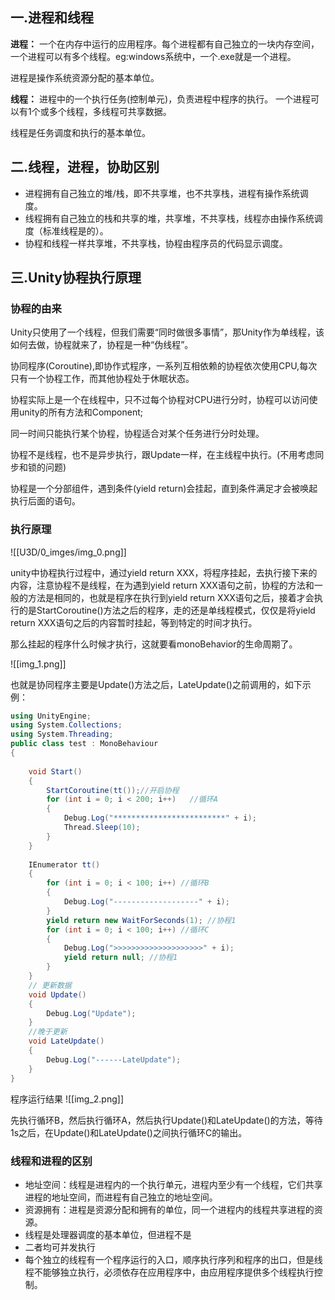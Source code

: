 ## 一.进程和线程

**进程：**
一个在内存中运行的应用程序。每个进程都有自己独立的一块内存空间，一个进程可以有多个线程。eg:windows系统中，一个.exe就是一个进程。

进程是操作系统资源分配的基本单位。

**线程：**
进程中的一个执行任务(控制单元)，负责进程中程序的执行。
一个进程可以有1个或多个线程，多线程可共享数据。

线程是任务调度和执行的基本单位。

## 二.线程，进程，协助区别

+ 进程拥有自己独立的堆/栈，即不共享堆，也不共享栈，进程有操作系统调度。
+ 线程拥有自己独立的栈和共享的堆，共享堆，不共享栈，线程亦由操作系统调度（标准线程是的）。
+ 协程和线程一样共享堆，不共享栈，协程由程序员的代码显示调度。

## 三.Unity协程执行原理

### 协程的由来

Unity只使用了一个线程，但我们需要“同时做很多事情”，那Unity作为单线程，该如何去做，协程就来了，协程是一种“伪线程”。

协同程序(Coroutine),即协作式程序，一系列互相依赖的协程依次使用CPU,每次只有一个协程工作，而其他协程处于休眠状态。

协程实际上是一个在线程中，只不过每个协程对CPU进行分时，协程可以访问使用unity的所有方法和Component;

同一时间只能执行某个协程，协程适合对某个任务进行分时处理。

协程不是线程，也不是异步执行，跟Update一样，在主线程中执行。(不用考虑同步和锁的问题)

协程是一个分部组件，遇到条件(yield return)会挂起，直到条件满足才会被唤起执行后面的语句。

### 执行原理

![[U3D/0_imges/img_0.png]]

unity中协程执行过程中，通过yield return XXX，将程序挂起，去执行接下来的内容，注意协程不是线程，在为遇到yield return XXX语句之前，协程的方法和一般的方法是相同的，也就是程序在执行到yield return XXX语句之后，接着才会执行的是StartCoroutine()方法之后的程序，走的还是单线程模式，仅仅是将yield return XXX语句之后的内容暂时挂起，等到特定的时间才执行。

那么挂起的程序什么时候才执行，这就要看monoBehavior的生命周期了。

![[img_1.png]]

也就是协同程序主要是Update()方法之后，LateUpdate()之前调用的，如下示例：

```c#
using UnityEngine;
using System.Collections;
using System.Threading;
public class test : MonoBehaviour
{
 
    void Start()
    {
        StartCoroutine(tt());//开启协程
        for (int i = 0; i < 200; i++)   //循环A
        {
            Debug.Log("*************************" + i);
            Thread.Sleep(10);
        }
    }
 
    IEnumerator tt()
    {
        for (int i = 0; i < 100; i++) //循环B
        {
            Debug.Log("-------------------" + i);
        }
        yield return new WaitForSeconds(1); //协程1
        for (int i = 0; i < 100; i++) //循环C
        {
            Debug.Log(">>>>>>>>>>>>>>>>>>>>" + i);
            yield return null; //协程1
        }
    }
    // 更新数据
    void Update()
    {
        Debug.Log("Update");
    }
    //晚于更新
    void LateUpdate()
    {
        Debug.Log("------LateUpdate");
    }
}
```

程序运行结果
![[img_2.png]]

先执行循环B，然后执行循环A，然后执行Update()和LateUpdate()的方法，等待1s之后，在Update()和LateUpdate()之间执行循环C的输出。

### 线程和进程的区别

+ 地址空间：线程是进程内的一个执行单元，进程内至少有一个线程，它们共享进程的地址空间，而进程有自己独立的地址空间。
+ 资源拥有：进程是资源分配和拥有的单位，同一个进程内的线程共享进程的资源。
+ 线程是处理器调度的基本单位，但进程不是
+ 二者均可并发执行
+ 每个独立的线程有一个程序运行的入口，顺序执行序列和程序的出口，但是线程不能够独立执行，必须依存在应用程序中，由应用程序提供多个线程执行控制。